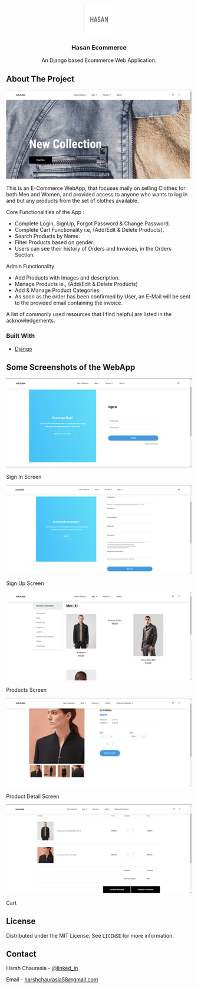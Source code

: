 <!-- PROJECT LOGO -->
<p align="center">
  <a href="https://github.com/Phantom586/HasanEcommerce_Prod">
    <img src="images/logo.png" alt="Logo" width="80" height="80">
  </a>

  <h3 align="center">Hasan Ecommerce</h3>
  
  <p align="center">
    An Django based Ecommerce Web Application.
  </p>
</p>


<!-- ABOUT THE PROJECT -->
## About The Project

![image](https://github.com/Phantom586/HasanEcommerce_Prod/blob/main/images/home_sc_1.png)

This is an E-Commerce WebApp, that focuses maily on selling Clothes for both Men and Women, and provided access to anyone who wants to log in and but any products from the set of clothes available.

Core Functionalities of the App :
* Complete Login, SignUp, Forgot Password & Change Password.
* Complete Cart Functionality i.e, (Add/Edit & Delete Products).
* Search Products by Name.
* Filter Products based on gender.
* Users can see their history of Orders and Invoices, in the Orders Section. 


Admin Functionality 
* Add Products with Images and description.
* Manage Products ie., (Add/Edit & Delete Products)
* Add & Manage Product Categories.
* As soon as the order has been confirmed by User, an E-Mail will be sent to the provided email containing the invoice.


A list of commonly used resources that I find helpful are listed in the acknowledgements.

### Built With

* [Django](https://www.djangoproject.com/)


## Some Screenshots of the WebApp
<img src="images/sign_in.png" alt="sign_in">

Sign In Screen

<img src="images/sign_up.png" alt="sign_up">

Sign Up Screen

<img src="images/mens_clothes.png" alt="sign_up">

Products Screen

<img src="images/product_detail.png" alt="sign_up">

Product Detail Screen

<img src="images/cart.png" alt="sign_up">

Cart


<!-- LICENSE -->
## License

Distributed under the MIT License. See `LICENSE` for more information.


<!-- CONTACT -->
## Contact

Harsh Chaurasia - [@linked_in](https://www.linkedin.com/in/harsh-chaurasia)

Email - harshchaurasia58@gmail.com

